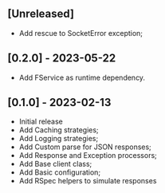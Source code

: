 ## [Unreleased]

- Add rescue to SocketError exception;

## [0.2.0] - 2023-05-22

- Add FService as runtime dependency.

## [0.1.0] - 2023-02-13

- Initial release
- Add Caching strategies;
- Add Logging strategies;
- Add Custom parse for JSON responses;
- Add Response and Exception processors;
- Add Base client class;
- Add Basic configuration;
- Add RSpec helpers to simulate responses

